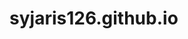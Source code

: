 # syjaris126.github.io
<!DOCTYPE html>
<html name="window">
<head>
<meta charset="utf-8"/>
<title> ВОВ </title>
</head>
<frameset rows="*" cols=20,80">
<frame src="content/menu.html" noresize name="menu">
<frame src="content/story.html" name="content">
</frameset>
</html>

